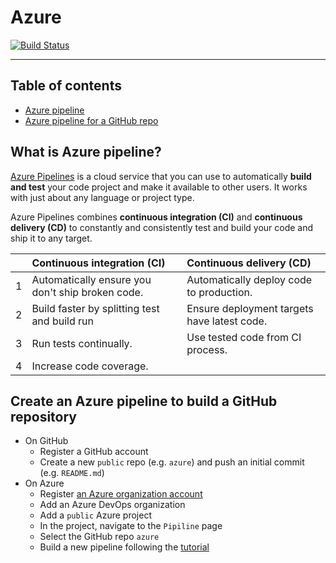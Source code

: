 # Azure

[![Build Status](https://dev.azure.com/dj-azure/dao1/_apis/build/status/dj-application.azure?branchName=master)](https://dev.azure.com/dj-azure/dao1/_build/latest?definitionId=1&branchName=master)

---

## Table of contents
- [Azure pipeline](#azure)
- [Azure pipeline for a GitHub repo](#github)


## What is Azure pipeline?

[Azure Pipelines](https://docs.microsoft.com/en-us/azure/devops/pipelines/get-started/what-is-azure-pipelines?view=azure-devops) is a cloud service that you can use to automatically **build and test** your code project and make it available to other users. It works with just about any language or project type.

Azure Pipelines combines **continuous integration (CI)** and **continuous delivery (CD)** to constantly and consistently test and build your code and ship it to any target.

|   |Continuous integration (CI)   |Continuous delivery (CD)   |
|---|:---|:---|
|1|Automatically ensure you don't ship broken code.   |Automatically deploy code to production.   |
|2|Build faster by splitting test and build run   |Ensure deployment targets have latest code.   |
|3|Run tests continually.   |Use tested code from CI process.     |
|4|Increase code coverage.   | |


## Create an Azure pipeline to build a GitHub repository

- On GitHub
   * Register a GitHub account
   * Create a new `public` repo (e.g. `azure`) and push an initial commit (e.g. `README.md`)
- On Azure
   * Register [an Azure organization account](https://docs.microsoft.com/en-us/azure/devops/pipelines/get-started/pipelines-sign-up?view=azure-devops)
   * Add an Azure DevOps organization
   * Add a `public` Azure project
   * In the project, navigate to the `Pipiline` page
   * Select the GitHub repo `azure`
   * Build a new pipeline following the [tutorial](https://docs.microsoft.com/en-us/azure/devops/pipelines/create-first-pipeline?view=azure-devops&tabs=tfs-2018-2)
